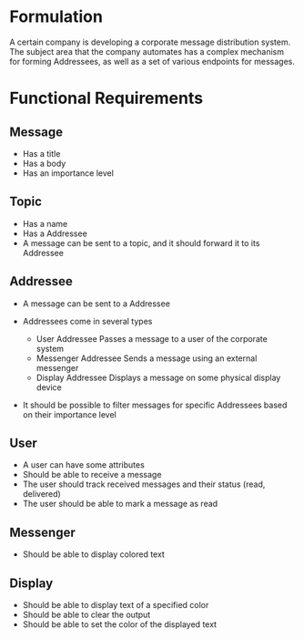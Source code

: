 # Formulation

A certain company is developing a corporate message distribution system. The subject area that the company automates has a complex mechanism for forming Addressees, as well as a set of various endpoints for messages.

# Functional Requirements

## Message

- Has a title
- Has a body
- Has an importance level

## Topic

- Has a name
- Has a Addressee
- A message can be sent to a topic, and it should forward it to its Addressee

## Addressee

- A message can be sent to a Addressee
- Addressees come in several types
    - User Addressee
    Passes a message to a user of the corporate system
    - Messenger Addressee
    Sends a message using an external messenger
    - Display Addressee
    Displays a message on some physical display device
    
- It should be possible to filter messages for specific Addressees based on their importance level

## User

- A user can have some attributes
- Should be able to receive a message
- The user should track received messages and their status (read, delivered)
- The user should be able to mark a message as read

## Messenger

- Should be able to display colored text

## Display

- Should be able to display text of a specified color
- Should be able to clear the output
- Should be able to set the color of the displayed text
